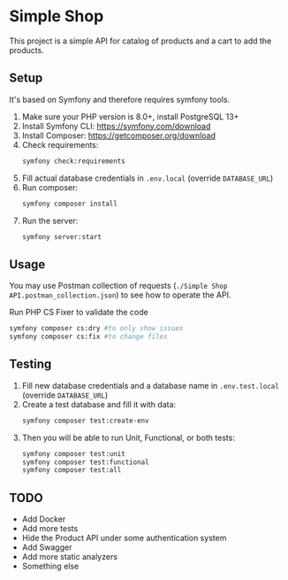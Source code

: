 # Simple Shop

This project is a simple API for catalog of products and a cart to add the products.

## Setup
It's based on Symfony and therefore requires symfony tools.

1. Make sure your PHP version is 8.0+, install PostgreSQL 13+
2. Install Symfony CLI: https://symfony.com/download
3. Install Composer: https://getcomposer.org/download
4. Check requirements: 
   ```bash
   symfony check:requirements
   ```
5. Fill actual database credentials in `.env.local` (override `DATABASE_URL`)
6. Run composer: 
   ```bash
   symfony composer install
   ```
7. Run the server:
   ```bash
   symfony server:start
   ```

## Usage
You may use Postman collection of requests (`./Simple Shop API.postman_collection.json`) to see how to operate the API.

Run PHP CS Fixer to validate the code
```bash
symfony composer cs:dry #to only show issues
symfony composer cs:fix #to change files
```

## Testing
1. Fill new database credentials and a database name in `.env.test.local` (override `DATABASE_URL`)
2. Create a test database and fill it with data:
   ```bash
   symfony composer test:create-env
   ```
3. Then you will be able to run Unit, Functional, or both tests:
   ```bash
   symfony composer test:unit
   symfony composer test:functional
   symfony composer test:all
   ```
   
## TODO
- Add Docker
- Add more tests
- Hide the Product API under some authentication system
- Add Swagger
- Add more static analyzers
- Something else
